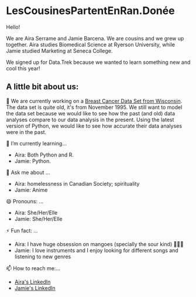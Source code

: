 # LesCousinesPartentEnRan.Donée

Hello!

We are Aira Serrame and Jamie Barcena. We are cousins and we grew up together. 
Aira studies Biomedical Science at Ryerson University, while Jamie studied Marketing at Seneca College.

We signed up for Data.Trek because we wanted to learn something new and cool this year!

## A little bit about us:

🔭 We are currently working on a [Breast Cancer Data Set from Wisconsin](https://archive.ics.uci.edu/ml/datasets/Breast+Cancer+Wisconsin+%28Diagnostic%29). The data set is quite old, it's from November 1995. We still want to model the data set because we would like to see how the past (and old) data analyses compare to our data analysis in the present. Using the latest version of Python, we would like to see how accurate their data analyses were in the past. 

🌱 I’m currently learning...
* Aira: Both Python and R.
* Jamie: Python.

💬 Ask me about ...
* Aira: homelessness in Canadian Society; spirituality
* Jamie: Anime

😄 Pronouns: ...
* Aira: She/Her/Elle
* Jamie: She/Her/Elle

⚡ Fun fact: ...
* Aira: I have huge obsession on mangoes (specially the sour kind) 🥭🥭🥭
* Jamie: I love instruments and I enjoy looking for different songs and listening to new genres


📫 How to reach me:...
* [Aira's LinkedIn](https://www.linkedin.com/in/airaserrame/)
* [Jamie's LinkedIn](https://www.linkedin.com/in/jamie-barcena-b43100194/)

